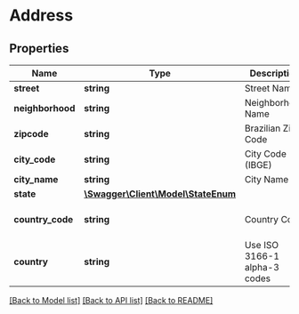 # Address

## Properties
Name | Type | Description | Notes
------------ | ------------- | ------------- | -------------
**street** | **string** | Street Name | [optional] 
**neighborhood** | **string** | Neighborhood Name | [optional] 
**zipcode** | **string** | Brazilian Zip Code | 
**city_code** | **string** | City Code (IBGE) | [optional] 
**city_name** | **string** | City Name | [optional] 
**state** | [**\Swagger\Client\Model\StateEnum**](StateEnum.md) |  | [optional] 
**country_code** | **string** | Country Code | [optional] [default to '0']
**country** | **string** | Use ISO 3166-1 alpha-3 codes | [optional] [default to 'BRA']

[[Back to Model list]](../README.md#documentation-for-models) [[Back to API list]](../README.md#documentation-for-api-endpoints) [[Back to README]](../README.md)


